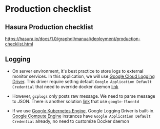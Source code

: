 # Production checklist

## Hasura Production checklist

https://hasura.io/docs/1.0/graphql/manual/deployment/production-checklist.html

## Logging

- On server environment, it's best practice to store logs to external monitor services. In this application, we will use [Google Cloud Logging Driver](https://docs.docker.com/config/containers/logging/gcplogs/). This driver require setting default `Google Application Default Credential` that need to override docker daemon [link](https://stackoverflow.com/questions/49983216/the-google-cloud-logging-driver-for-docker)

- However, `gcplogs` only posts raw message. We need to parse message to JSON. There is another solution [link](https://stackoverflow.com/questions/53187841/docker-gcplogs-message-as-json) that use `google-fluentd`

- If we use [Google Kubernetes Engine](https://cloud.google.com/kubernetes-engine), Google Logging Driver is built-in. [Google Compute Engine](https://cloud.google.com/compute) instances have `Google Application Default Credential` already, no need to customize Docker daemon

